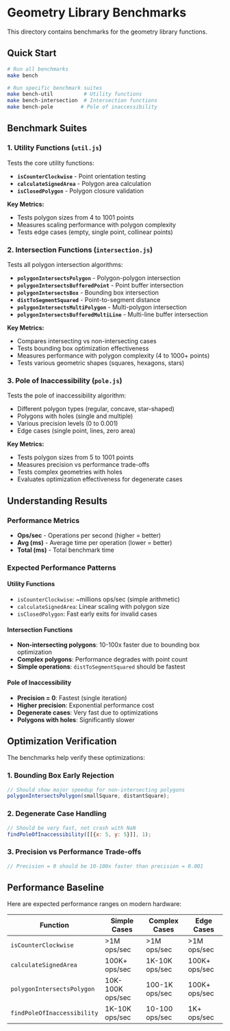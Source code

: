 # Geometry Library Benchmarks

This directory contains benchmarks for the geometry library functions.

## Quick Start

```bash
# Run all benchmarks
make bench

# Run specific benchmark suites
make bench-util          # Utility functions
make bench-intersection  # Intersection functions
make bench-pole         # Pole of inaccessibility
```

## Benchmark Suites

### 1. Utility Functions (`util.js`)

Tests the core utility functions:

- **`isCounterClockwise`** - Point orientation testing
- **`calculateSignedArea`** - Polygon area calculation
- **`isClosedPolygon`** - Polygon closure validation

**Key Metrics:**
- Tests polygon sizes from 4 to 1001 points
- Measures scaling performance with polygon complexity
- Tests edge cases (empty, single point, collinear points)

### 2. Intersection Functions (`intersection.js`)

Tests all polygon intersection algorithms:

- **`polygonIntersectsPolygon`** - Polygon-polygon intersection
- **`polygonIntersectsBufferedPoint`** - Point buffer intersection
- **`polygonIntersectsBox`** - Bounding box intersection
- **`distToSegmentSquared`** - Point-to-segment distance
- **`polygonIntersectsMultiPolygon`** - Multi-polygon intersection
- **`polygonIntersectsBufferedMultiLine`** - Multi-line buffer intersection

**Key Metrics:**
- Compares intersecting vs non-intersecting cases
- Tests bounding box optimization effectiveness
- Measures performance with polygon complexity (4 to 1000+ points)
- Tests various geometric shapes (squares, hexagons, stars)

### 3. Pole of Inaccessibility (`pole.js`)

Tests the pole of inaccessibility algorithm:

- Different polygon types (regular, concave, star-shaped)
- Polygons with holes (single and multiple)
- Various precision levels (0 to 0.001)
- Edge cases (single point, lines, zero area)

**Key Metrics:**
- Tests polygon sizes from 5 to 1001 points
- Measures precision vs performance trade-offs
- Tests complex geometries with holes
- Evaluates optimization effectiveness for degenerate cases

## Understanding Results

### Performance Metrics

- **Ops/sec** - Operations per second (higher = better)
- **Avg (ms)** - Average time per operation (lower = better)
- **Total (ms)** - Total benchmark time

### Expected Performance Patterns

#### Utility Functions
- `isCounterClockwise`: ~millions ops/sec (simple arithmetic)
- `calculateSignedArea`: Linear scaling with polygon size
- `isClosedPolygon`: Fast early exits for invalid cases

#### Intersection Functions
- **Non-intersecting polygons**: 10-100x faster due to bounding box optimization
- **Complex polygons**: Performance degrades with point count
- **Simple operations**: `distToSegmentSquared` should be fastest

#### Pole of Inaccessibility
- **Precision = 0**: Fastest (single iteration)
- **Higher precision**: Exponential performance cost
- **Degenerate cases**: Very fast due to optimizations
- **Polygons with holes**: Significantly slower

## Optimization Verification

The benchmarks help verify these optimizations:

### 1. Bounding Box Early Rejection
```javascript
// Should show major speedup for non-intersecting polygons
polygonIntersectsPolygon(smallSquare, distantSquare);
```

### 2. Degenerate Case Handling
```javascript
// Should be very fast, not crash with NaN
findPoleOfInaccessibility([[{x: 5, y: 5}]], 1);
```

### 3. Precision vs Performance Trade-offs
```javascript
// Precision = 0 should be 10-100x faster than precision = 0.001
```

## Performance Baseline

Here are expected performance ranges on modern hardware:

| Function | Simple Cases | Complex Cases | Edge Cases |
|----------|-------------|---------------|------------|
| `isCounterClockwise` | >1M ops/sec | >1M ops/sec | >1M ops/sec |
| `calculateSignedArea` | 100K+ ops/sec | 1K-10K ops/sec | 100K+ ops/sec |
| `polygonIntersectsPolygon` | 10K-100K ops/sec | 100-1K ops/sec | 100K+ ops/sec |
| `findPoleOfInaccessibility` | 1K-10K ops/sec | 10-100 ops/sec | 1K+ ops/sec |
